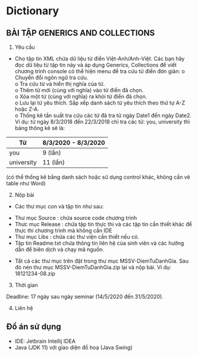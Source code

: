 # Dictionary

## BÀI TẬP GENERICS AND COLLECTIONS

1. Yêu cầu
- Cho tập tin XML chứa dữ liệu từ điển Việt-Anh/Anh-Việt. Các bạn hãy đọc
dữ liệu từ tập tin này và áp dụng Generics, Collections để viết chương trình
console có thể hiện menu để tra cứu từ điển đơn giản:
o Chuyển đổi ngôn ngữ tra cứu. <br>
o Tra cứu từ và hiển thị nghĩa của từ. <br>
o Thêm từ mới (cùng với nghĩa) vào từ điển đã chọn. <br>
o Xóa một từ (cùng với nghĩa) ra khỏi từ điển đã chọn. <br>
o Lưu lại từ yêu thích. Sắp xếp danh sách từ yêu thích theo thứ tự A-Z
hoặc Z-A. <br>
o Thống kê tần suất tra cứu các từ đã tra từ ngày Date1 đến ngày 
Date2. Ví dụ: từ ngày 8/3/2018 đến 22/3/2018 chỉ tra các từ: you,
university thì bảng thông kê sẽ là: <br>

| Từ  | 8/3/2020 - 8/3/2020  |
|---|------|
| you  |  9 (lần) |
| university  |  11 (lần)   |

(có thể thống kê bằng danh sách hoặc sử dụng control khác, không cần vẽ table như Word)

2. Nộp bài

- Các thư mục con và tập tin như sau: <br>
+ Thư mục Source : chứa source code chương trình <br>
+ Thưc mục Release : chứa tập tin thực thi và các tập tin cần thiết khác để
thực thi chương trình mà không cần IDE <br>
+ Thư mục Libs : chứa các thư viện cần thiết nếu có. <br>
+ Tập tin Readme.txt chứa thông tin liên hệ của sinh viên và các hướng
dẫn để biên dịch và chạy mã nguồn. <br>

- Tất cả các thư mục trên đặt trong thư mục MSSV-DiemTuDanhGia. Sau
đó nén thư mục MSSV-DiemTuDanhGia.zip lại và nộp bài. Ví dụ:
18121234-08.zip<br>
3. Thời gian

Deadline: 17 ngày sau ngày seminar (14/5/2020 đến 31/5/2020).

4. Liên hệ

## Đồ án sử dụng

- IDE: Jetbrain Intellij IDEA
- Java (JDK 11) với giao diện đồ hoạ (Java Swing)
